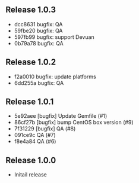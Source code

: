 ## Release 1.0.3

* dcc8631 bugfix: QA
* 59fbe20 bugfix: QA
* 597fb99 bugfix: support Devuan
* 0b79a78 bugfix: QA

## Release 1.0.2

* f2a0010 bugfix: update platforms
* 6dd255a bugfix: QA

## Release 1.0.1

* 5e92aee [bugfix] Update Gemfile (#1)
* 86cf27b [bugfix] bump CentOS box version (#9)
* 7f31229 [bugfix] QA (#8)
* 091ce9c QA (#7)
* f8e4a84 QA (#6)

## Release 1.0.0

* Initail release
